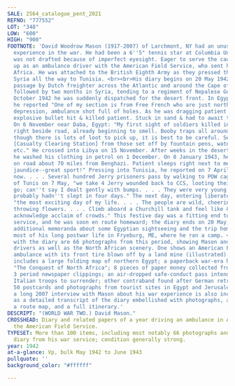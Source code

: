```yaml
---
SALE: 2564_catalogue_pent_2021
REFNO: "777552"
LOT: "348"
LOW: "600"
HIGH: "900"
FOOTNOTE: 'David Woodrow Mason (1917-2007) of Larchmont, NY had an unusual and eventful
  experience in the war. He had been a 6''5" tennis star at Columbia University, but
  was not drafted because of imperfect eyesight. Eager to serve the cause, he signed
  up as an ambulance driver with the American Field Service, who sent him to North
  Africa. He was attached to the British Eighth Army as they pressed the Axis from
  Syria all the way to Tunisia. <br><br>His diary begins on 20 May 1942 with an 82-day
  passage by Dutch freighter across the Atlantic and around the Cape of Good Hope,
  followed by two months in Syria, tending to a regiment of Nepalese Gurkhas. On 12
  October 1942 he was suddenly dispatched for the desert front. In Egypt on 25 October
  he reported "One of my section is from Free French who are just north of Qattara
  depression, ambulance shot full of holes. As he was dragging patient out to safety,
  explosive bullet hit & killed patient. Stuck in sand & had to await tank to be pulled."
  On 6 November near Daba, Egypt: "My first sight of soldiers killed in action, lying
  right beside road, already beginning to smell. Booby traps all around, and even
  though there is lots of loot to pick up, it is best to be careful. Several in CCS
  [Casualty Clearing Station] from those set off by fountain pens, water bottles,
  etc." He crossed into Libya on 15 November. After weeks in the desert with no bath,
  he washed his clothing in petrol on 1 December. On 8 January 1943, he wrote "Camp
  on road about 70 miles from Benghazi. Patient sleeps right next to me with contagious
  jaundice--great sport!" Pressing into Tunisia, he reported on 7 April "Germans retreating
  now. . . . Several hundred Jerry prisoners pass by walking to POW cages." Outside
  of Tunis on 7 May, "we take 4 Jerry wounded back to CCS, looting their kit as we
  go; can''t say I dealt gently with bumps. . . . They were very young and dead tired,
  probably hadn''t slept in four days." The next day, entering liberated Tunis, was
  "the most exciting day of my life. . . . The people are wild, cheering, clapping,
  throwing flowers. . . . Climb aboard a Churchill tank and feel like Caesar as we
  acknowledge acclaim of crowds." This festive day was a fitting end to his year of
  service, and he was soon en route homeward; the diary ends on 20 May, with a few
  additional memoranda about some Egyptian sightseeing and the trip home. Mason spent
  most of his long postwar life in Fryeburg, ME, where he ran a camp. <br><br>Included
  with the diary are 66 photographs from this period, showing Mason and his fellow
  drivers as well as the North African scenery. One shows an American Field Service
  ambulance with its front tire blown off by a land mine (illustrated). Other ephemera
  includes a large folding map of northern Egypt; a paperback war-era history titled
  "The Conquest of North Africa"; 8 pieces of paper money collected from various nations;
  3 period newspaper clippings; an air-dropped safe-conduct pass intended to convince
  Italian troops to surrender; other contraband found after German retreats; and about
  50 postcards and photographs from tourist sites in Egypt and Jerusalem. A CD containing
  a long 2007 interview with Mason about his war experience is also included, as well
  as a detailed transcript of the diary embellished with photographs, additional documents,
  a route map, and a full itinerary.'
DESCRIPT: "(WORLD WAR TWO.) David Mason."
CROSSHEAD: Diary and related papers of a year driving an ambulance in Africa with
  the American Field Service.
TYPESET: More than 100 items, including most notably 66 photographs and a manuscript
  diary from his war service; condition generally strong.
year: 1942
at-a-glance: Vp, bulk May 1942 to June 1943
pullquote: ''
background_color: "#ffffff"

---
```

